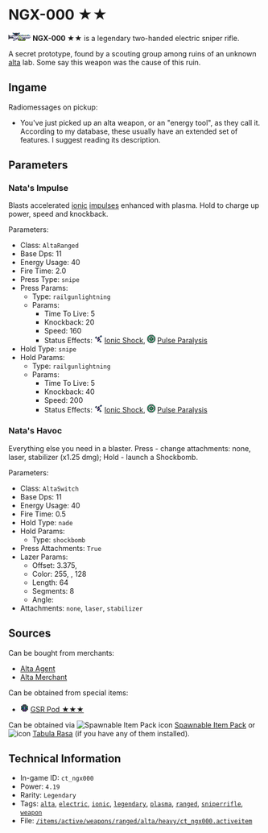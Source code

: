 # NGX-000 ★★

<img src="https://raw.githubusercontent.com/Ceterai/Enternia/main/items/active/weapons/ranged/alta/heavy/ct_ngx000.png" alt="NGX-000 ★★ icon" loading="lazy" width="auto" height="16px"/> **NGX-000 ★★** is a legendary two-handed electric sniper rifle.

A secret prototype, found by a scouting group among ruins of an unknown [alta](https://ceterai.github.io/MyEnternia/Wiki/Tags/Alta) lab. Some say this weapon was the cause of this ruin.

## Ingame

Radiomessages on pickup:

- You've just picked up an alta weapon, or an "energy tool", as they call it. According to my database, these usually have an extended set of features. I suggest reading its description.

## Parameters

### Nata's Impulse

Blasts accelerated [ionic](https://ceterai.github.io/MyEnternia/Wiki/Tags/Ionic) [impulses](https://ceterai.github.io/MyEnternia/Wiki/Tags/Impulse) enhanced with plasma. Hold to charge up power, speed and knockback.

Parameters:

- Class: `AltaRanged`
- Base Dps: 11
- Energy Usage: 40
- Fire Time: 2.0
- Press Type: `snipe`
- Press Params:
  - Type: `railgunlightning`
  - Params:
    - Time To Live: 5
    - Knockback: 20
    - Speed: 160
    - Status Effects:  <img src="https://raw.githubusercontent.com/Ceterai/Enternia/main/stats/effects/ct_ionic_shock.png" alt="Ionic Shock icon" loading="lazy" width="auto" height="16px"/> [Ionic Shock](https://ceterai.github.io/MyEnternia/Wiki/IonicShock),  <img src="https://raw.githubusercontent.com/Ceterai/Enternia/main/stats/effects/ct_pulse_paralysis.png" alt="Pulse Paralysis icon" loading="lazy" width="auto" height="16px"/> [Pulse Paralysis](https://ceterai.github.io/MyEnternia/Wiki/PulseParalysis)
- Hold Type: `snipe`
- Hold Params:
  - Type: `railgunlightning`
  - Params:
    - Time To Live: 5
    - Knockback: 40
    - Speed: 200
    - Status Effects:  <img src="https://raw.githubusercontent.com/Ceterai/Enternia/main/stats/effects/ct_ionic_shock.png" alt="Ionic Shock icon" loading="lazy" width="auto" height="16px"/> [Ionic Shock](https://ceterai.github.io/MyEnternia/Wiki/IonicShock),  <img src="https://raw.githubusercontent.com/Ceterai/Enternia/main/stats/effects/ct_pulse_paralysis.png" alt="Pulse Paralysis icon" loading="lazy" width="auto" height="16px"/> [Pulse Paralysis](https://ceterai.github.io/MyEnternia/Wiki/PulseParalysis)

### Nata's Havoc

Everything else you need in a blaster.
Press - change attachments: none, laser, stabilizer (x1.25 dmg);
Hold - launch a Shockbomb.

Parameters:

- Class: `AltaSwitch`
- Base Dps: 11
- Energy Usage: 40
- Fire Time: 0.5
- Hold Type: `nade`
- Hold Params:
  - Type: `shockbomb`
- Press Attachments: `True`
- Lazer Params:
  - Offset:  3.375, 
  - Color:  255, ,  128
  - Length: 64
  - Segments: 8
  - Angle:
- Attachments:  `none`,  `laser`,  `stabilizer`

## Sources

Can be bought from merchants:

- [Alta Agent](https://ceterai.github.io/MyEnternia/Wiki/AltaAgent)
- [Alta Merchant](https://ceterai.github.io/MyEnternia/Wiki/AltaMerchant)

Can be obtained from special items:

- <img src="https://raw.githubusercontent.com/Ceterai/Enternia/main/items/active/alta/loot/other/gsr.png" alt="GSR Pod ★★★ icon" loading="lazy" width="auto" height="16px"/> [GSR Pod ★★★](https://ceterai.github.io/MyEnternia/Wiki/GSRPod)

Can be obtained via <img src="https://raw.githubusercontent.com/Silverfeelin/Starbound-SpawnableItemPack/master/interface/sip/iconSmall.png" alt="Spawnable Item Pack icon" width="18" height="14"/> [Spawnable Item Pack](https://steamcommunity.com/sharedfiles/filedetails/?id=733665104) or <img src="https://steamuserimages-a.akamaihd.net/ugc/263843960696222713/3EC9A7C005541F7D577EBCB8C5736B4EFC9973D6/" alt="icon" width="8" height="12"/> [Tabula Rasa](https://community.playstarbound.com/resources/the-tabula-rasa.3222/) (if you have any of them installed).

## Technical Information

- In-game ID: `ct_ngx000`
- Power: `4.19`
- Rarity: `Legendary`
- Tags: [`alta`](https://ceterai.github.io/MyEnternia/Wiki/Tags/Alta), [`electric`](https://ceterai.github.io/MyEnternia/Wiki/Tags/Electric), [`ionic`](https://ceterai.github.io/MyEnternia/Wiki/Tags/Ionic), [`legendary`](https://ceterai.github.io/MyEnternia/Wiki/Tags/Legendary), [`plasma`](https://ceterai.github.io/MyEnternia/Wiki/Tags/Plasma), [`ranged`](https://ceterai.github.io/MyEnternia/Wiki/Tags/Ranged), [`sniperrifle`](https://ceterai.github.io/MyEnternia/Wiki/Tags/Sniperrifle), [`weapon`](https://ceterai.github.io/MyEnternia/Wiki/Tags/Weapon)
- File: [`/items/active/weapons/ranged/alta/heavy/ct_ngx000.activeitem`](https://github.com/Ceterai/Enternia/blob/main/items/active/weapons/ranged/alta/heavy/ct_ngx000.activeitem)
